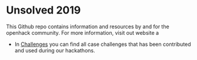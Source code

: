 # Unsolved 2019

This Github repo contains information and resources by and for the openhack community. For more information, visit out website a

* In [Challenges](Challenges/) you can find all case challenges that has been contributed and used during our hackathons.

